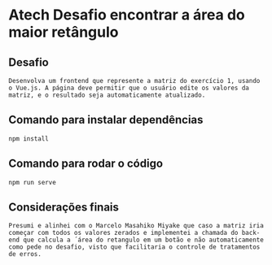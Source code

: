 # Atech Desafio encontrar a área do maior retângulo

## Desafio
```
Desenvolva um frontend que represente a matriz do exercício 1, usando o Vue.js. A página deve permitir que o usuário edite os valores da matriz, e o resultado seja automaticamente atualizado.
```

## Comando para instalar dependências
```
npm install
```

## Comando para rodar o código
```
npm run serve
```

## Considerações finais
```
Presumi e alinhei com o Marcelo Masahiko Miyake que caso a matriz iria começar com todos os valores zerados e implementei a chamada do back-end que calcula a ´área do retangulo em um botão e não automaticamente como pede no desafio, visto que facilitaria o controle de tratamentos de erros.
